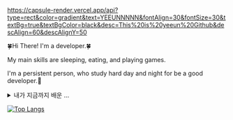 https://capsule-render.vercel.app/api?type=rect&color=gradient&text=YEEUNNNNN&fontAlign=30&fontSize=30&textBg=true&textBgColor=black&desc=This%20is%20yeeun%20Github&descAlign=60&descAlignY=50





🍀Hi There! I'm a developer.🍀

My main skills are sleeping, eating, and playing games.

I'm a persistent person, who study hard day and night for be a good developer.🥰

<details>
<summary>
  내가 지금까지 배운 ...
</summary>
<div align=center>
<img src="https://img.shields.io/badge/HTML5-red?style=flat&logo=HTML5&logoColor=white"/> <img src="https://img.shields.io/badge/CSS3-blue?style=flat&logo=CSS3&logoColor=white"/> <img src="https://img.shields.io/badge/C-A8B9CC?style=flat&logo=C&logoColor=white"/> <img src="https://img.shields.io/badge/python-3776AB?style=flat&logo=python&logoColor=white"/> <img src="https://img.shields.io/badge/javascript-F7DF1E?style=flat&logo=javascript&logoColor=white"/>

<img src="https://img.shields.io/badge/Notion-000000?style=flat&logo=Notion&logoColor=white"/> <img src="https://img.shields.io/badge/github-181717?style=flat&logo=github&logoColor=white"/> <img src="https://img.shields.io/badge/git-F05032?style=flat&logo=git&logoColor=white"/> <img src="https://img.shields.io/badge/node.js-339933?style=flat&logo=nodedotjs&logoColor=white"/> <img src="https://img.shields.io/badge/mysql-4479A1?style=flat&logo=mysql&logoColor=white"/> <img src="https://img.shields.io/badge/visualstudiocode-007ACC?style=flat&logo=visualstudiocode&logoColor=white"> 
</div>
</details>



[![Top Langs](https://github-readme-stats.vercel.app/api/top-langs/?username=yeeunnnnn&layout=compact&theme=github_dark )](https://github.com/metleeha)
